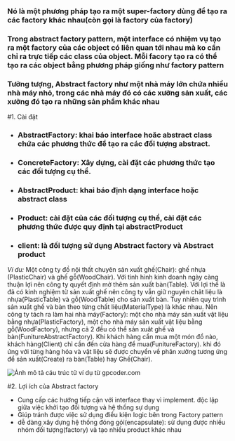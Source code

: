 ### Nó là một phương pháp tạo ra một super-factory dùng để tạo ra các factory khác nhau(còn gọi là factory của factory)

### Trong abstract factory pattern, một interface có nhiệm vụ tạo ra một factory của các object có liên quan tới nhau mà ko cần chỉ ra trực tiếp các class của object. Mỗi facory tạo ra có thể tạo ra các object bằng phương pháp giống như factory pattern

### Tưởng tượng, Abstract factory như một nhà máy lớn chứa nhiều  nhà máy nhỏ, trong các nhà máy đó có các xưởng sản xuất, các xưởng đó tạo ra những sản phẩm khác nhau

#1. Cài đặt
+   ### AbstractFactory: khai báo interface hoăc abstract class chứa các phương thức để tạo ra các đối tượng abstract.
+   ### ConcreteFactory: Xây dựng, cài đặt các phương thức tạo các đối tượng cụ thể.
+   ### AbstractProduct: khai báo định dạng interface hoặc abstract class
+   ### Product: cài đặt của các đối tượng cụ thể, cài đặt các phương thức được quy định tại abstractProduct
+   ### client: là đối tượng sử dụng Abstract factory và Abstract product

_Ví du:_ Một công ty đồ nội thất chuyên sản xuất ghế(Chair): ghế nhựa (PlasticChair) và ghế gỗ(WoodChair).
Với tình hình kinh doanh ngày càng thuận lợi nên công ty quyết định mở thêm sản xuất bàn(Table). Với lợi thế là đã có kinh nghiệm từ sản xuất ghế nên công ty vẫn giữ nguyên chât liệu là nhựa(PlasticTable) và gỗ(WoodTable) cho sản xuất bàn.
Tuy nhiên quy trình sản xuất ghế và bàn theo từng chất liệu(MaterialType) là khác nhau. Nên công ty tách ra làm hai nhà máy(Factory): một cho nhà máy sản xuất vật liệu bằng nhựa(PlasticFactory), một cho nhà máy sản xuất vật liệu bằng gỗ(WoodFactory), nhưng cả 2 đều có thể sản xuât ghế và bàn(FunitureAbstractFactory).
 Khi khách hàng cần mua một món đồ nào, khách hàng(Client) chỉ cần đến cửa hàng để mua(FunitureFactory). khi đó ứng với từng hàng hóa và vật liệu sẽ được chuyển về phân xưởng tương ứng để sản xuất(Create) ra bàn(Table) hay Ghế(Chair).


![Ảnh mô tả cáu trúc tử ví dụ từ gpcoder.com](https://gpcoder.com/wp-content/uploads/2018/09/design-patterns-abstract-factory-diagram.png "Ảnh cấu trúc ví dụ từ gpcoder.com")  


#2. Lợi ích của Abstract factory
+   Cung cấp các hướng tiếp cận với interface thay vì implement. độc lập giữa việc khởi tạo đối tượng và hệ thống sự dụng
+   Giúp tránh được việc sử dụng điều kiện logic bên trong Factory pattern 
+   dễ dàng xây dựng hệ thống đóng gói(encapsulate): sử dụng được nhiều nhóm đối tượng(factory) và tạo nhiều product khác nhau 